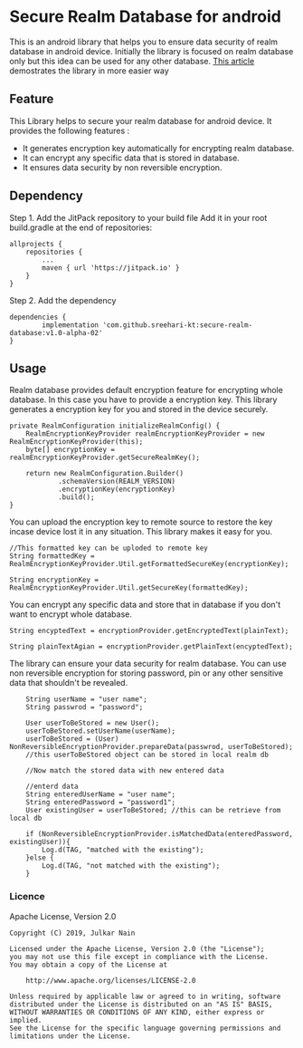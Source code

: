 Secure Realm Database for android
=================================
This is an android library that helps you to ensure data security of realm database in android device. Initially the library is focused on realm database only but this idea can be used for any other database. [This article](https://dzone.com/articles/secure-realm-encryption-key-for-android-applicatio)  demostrates the library in more easier way
## Feature
This Library helps to secure your realm database for android device. It provides the following features :

- It generates encryption key automatically for encrypting realm database.
- It can encrypt any specific data that is stored in database.
- It ensures data security by non reversible encryption.

## Dependency
Step 1. Add the JitPack repository to your build file
Add it in your root build.gradle at the end of repositories:

	allprojects {
		repositories {
			...
			maven { url 'https://jitpack.io' }
		}
	}

Step 2. Add the dependency

	dependencies {
	        implementation 'com.github.sreehari-kt:secure-realm-database:v1.0-alpha-02'
	}
  
## Usage
Realm database provides default encryption feature for encrypting whole database. In this case you have to provide a encryption key. This library generates a encryption key for you and stored in the device securely.
    
    private RealmConfiguration initializeRealmConfig() {
        RealmEncryptionKeyProvider realmEncryptionKeyProvider = new RealmEncryptionKeyProvider(this);
        byte[] encryptionKey = realmEncryptionKeyProvider.getSecureRealmKey();

        return new RealmConfiguration.Builder()
                .schemaVersion(REALM_VERSION)
                .encryptionKey(encryptionKey)
                .build();
    }
    
You can upload the encryption key to remote source to restore the key incase device lost it in any situation. This library makes it easy for you.

    //This formatted key can be uploded to remote key
    String formattedKey = RealmEncryptionKeyProvider.Util.getFormattedSecureKey(encryptionKey);
    
    String encryptionKey = RealmEncryptionKeyProvider.Util.getSecureKey(formattedKey);
    
    
You can encrypt any specific data and store that in database if you don't want to encrypt whole database. 

    String encyptedText = encryptionProvider.getEncryptedText(plainText);

    String plainTextAgian = encryptionProvider.getPlainText(encyptedText);
    
    
The library can ensure your data security for realm database. You can use non reversible encryption for storing password, pin or any other sensitive data that shouldn't be revealed.

        String userName = "user name";
        String passwrod = "password";

        User userToBeStored = new User();
        userToBeStored.setUserName(userName);
        userToBeStored = (User) NonReversibleEncryptionProvider.prepareData(passwrod, userToBeStored);
        //this userToBeStored object can be stored in local realm db

        //Now match the stored data with new entered data

        //enterd data
        String enteredUserName = "user name";
        String enteredPassword = "password1";
        User existingUser = userToBeStored; //this can be retrieve from local db

        if (NonReversibleEncryptionProvider.isMatchedData(enteredPassword, existingUser)){
            Log.d(TAG, "matched with the existing");
        }else {
            Log.d(TAG, "not matched with the existing");
        }
        

### Licence         
Apache License, Version 2.0

    Copyright (C) 2019, Julkar Nain

    Licensed under the Apache License, Version 2.0 (the "License");
    you may not use this file except in compliance with the License.
    You may obtain a copy of the License at
   
        http://www.apache.org/licenses/LICENSE-2.0
     
    Unless required by applicable law or agreed to in writing, software
    distributed under the License is distributed on an "AS IS" BASIS,
    WITHOUT WARRANTIES OR CONDITIONS OF ANY KIND, either express or implied.
    See the License for the specific language governing permissions and
    limitations under the License.
        
        
